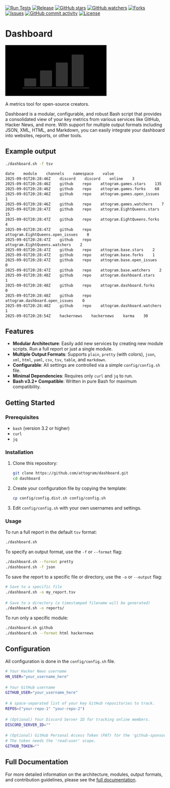[![Run Tests](https://github.com/attogram/dashboard/actions/workflows/ci.yml/badge.svg)](https://github.com/attogram/dashboard/actions/workflows/ci.yml)
[![Release](https://img.shields.io/github/v/release/attogram/dashboard?style=flat)](https://github.com/attogram/dashboard/releases)
[![GitHub stars](https://img.shields.io/github/stars/attogram/dashboard?style=flat)](https://github.com/attogram/dashboard/stargazers)
[![GitHub watchers](https://img.shields.io/github/watchers/attogram/dashboard?style=flat)](https://github.com/attogram/dashboard/watchers)
[![Forks](https://img.shields.io/github/forks/attogram/dashboard?style=flat)](https://github.com/attogram/dashboard/forks)
[![Issues](https://img.shields.io/github/issues/attogram/dashboard?style=flat)](https://github.com/attogram/dashboard/issues)
[![GitHub commit activity](https://img.shields.io/github/commit-activity/t/attogram/dashboard?style=flat)](https://github.com/attogram/dashboard/commits/main/)
[![License](https://img.shields.io/github/license/attogram/dashboard?style=flat)](./LICENSE)

# Dashboard

![Dashboard Logo](./docs/logos/logo.320.160.png)

A metrics tool for open-source creators.

Dashboard is a modular, configurable, and robust Bash script that provides a consolidated view of your key metrics from various services like GitHub, Hacker News, and more. With support for multiple output formats including JSON, XML, HTML, and Markdown, you can easily integrate your dashboard into websites, reports, or other tools.

## Example output

```bash
./dashboard.sh -f tsv
```

```csv
date    module    channels    namespace    value
2025-09-01T20:28:46Z    discord    discord    online    3
2025-09-01T20:28:46Z    github    repo    attogram.games.stars    135
2025-09-01T20:28:46Z    github    repo    attogram.games.forks    68
2025-09-01T20:28:46Z    github    repo    attogram.games.open_issues    1
2025-09-01T20:28:46Z    github    repo    attogram.games.watchers    7
2025-09-01T20:28:47Z    github    repo    attogram.EightQueens.stars    15
2025-09-01T20:28:47Z    github    repo    attogram.EightQueens.forks    4
2025-09-01T20:28:47Z    github    repo    attogram.EightQueens.open_issues    0
2025-09-01T20:28:47Z    github    repo    attogram.EightQueens.watchers    2
2025-09-01T20:28:47Z    github    repo    attogram.base.stars    2
2025-09-01T20:28:47Z    github    repo    attogram.base.forks    1
2025-09-01T20:28:47Z    github    repo    attogram.base.open_issues    0
2025-09-01T20:28:47Z    github    repo    attogram.base.watchers    2
2025-09-01T20:28:48Z    github    repo    attogram.dashboard.stars    1
2025-09-01T20:28:48Z    github    repo    attogram.dashboard.forks    0
2025-09-01T20:28:48Z    github    repo    attogram.dashboard.open_issues    0
2025-09-01T20:28:48Z    github    repo    attogram.dashboard.watchers    1
2025-09-01T20:28:54Z    hackernews    hackernews    karma    30
```

## Features

- **Modular Architecture**: Easily add new services by creating new module scripts. Run a full report or just a single module.
- **Multiple Output Formats**: Supports `plain`, `pretty` (with colors), `json`, `xml`, `html`, `yaml`, `csv`, `tsv`, `table`, and `markdown`.
- **Configurable**: All settings are controlled via a simple `config/config.sh` file.
- **Minimal Dependencies**: Requires only `curl` and `jq` to run.
- **Bash v3.2+ Compatible**: Written in pure Bash for maximum compatibility.

## Getting Started

### Prerequisites

- `bash` (version 3.2 or higher)
- `curl`
- `jq`

### Installation

1.  Clone this repository:

    ```bash
    git clone https://github.com/attogram/dashboard.git
    cd dashboard
    ```

2.  Create your configuration file by copying the template:

    ```bash
    cp config/config.dist.sh config/config.sh
    ```

3.  Edit `config/config.sh` with your own usernames and settings.

### Usage

To run a full report in the default `tsv` format:

```bash
./dashboard.sh
```

To specify an output format, use the `-f` or `--format` flag:

```bash
./dashboard.sh --format pretty
./dashboard.sh -f json
```

To save the report to a specific file or directory, use the `-o` or `--output` flag:

```bash
# Save to a specific file
./dashboard.sh -o my_report.tsv

# Save to a directory (a timestamped filename will be generated)
./dashboard.sh -o reports/
```

To run only a specific module:

```bash
./dashboard.sh github
./dashboard.sh --format html hackernews
```

## Configuration

All configuration is done in the `config/config.sh` file.

```bash
# Your Hacker News username
HN_USER="your_username_here"

# Your GitHub username
GITHUB_USER="your_username_here"

# A space-separated list of your key GitHub repositories to track.
REPOS=("your-repo-1" "your-repo-2")

# (Optional) Your Discord Server ID for tracking online members.
DISCORD_SERVER_ID=""

# (Optional) GitHub Personal Access Token (PAT) for the 'github-sponsors' module.
# The token needs the 'read:user' scope.
GITHUB_TOKEN=""
```

## Full Documentation

For more detailed information on the architecture, modules, output formats, and contribution guidelines, please see the [full documentation](./docs/README.md).
